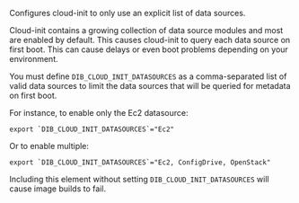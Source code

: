 Configures cloud-init to only use an explicit list of data sources.

Cloud-init contains a growing collection of data source modules and most
are enabled by default.  This causes cloud-init to query each data source
on first boot.  This can cause delays or even boot problems depending on your
environment.

You must define `DIB_CLOUD_INIT_DATASOURCES` as a comma-separated list of valid
data sources to limit the data sources that will be queried for metadata on
first boot.

For instance, to enable only the Ec2 datasource:

    export `DIB_CLOUD_INIT_DATASOURCES`="Ec2"

Or to enable multiple:

    export `DIB_CLOUD_INIT_DATASOURCES`="Ec2, ConfigDrive, OpenStack"

Including this element without setting `DIB_CLOUD_INIT_DATASOURCES` will cause
image builds to fail.
